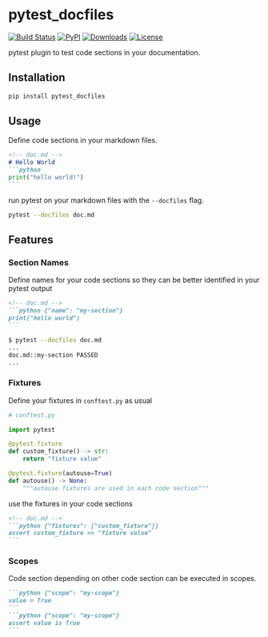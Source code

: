 # pytest_docfiles
[![Build Status](https://github.com/stefanhoelzl/pytest_docfiles/workflows/push/badge.svg)](https://github.com/stefanhoelzl/pytest_docfiles/actions)
[![PyPI](https://img.shields.io/pypi/v/pytest_docfiles.svg)](https://pypi.org/project/pytest_docfiles/)
[![Downloads](https://img.shields.io/pypi/dm/pytest_docfiles?color=blue&logo=pypi&logoColor=yellow)](https://pypistats.org/packages/pytest_docfiles)
[![License](https://img.shields.io/pypi/l/pytest_docfiles.svg)](LICENSE)

pytest plugin to test code sections in your documentation.

## Installation
```bash
pip install pytest_docfiles
```

## Usage
Define code sections in your markdown files.
````md
<!-- doc.md -->
# Hello World
```python
print("hello world!")
```
````
run pytest on your markdown files with the `--docfiles` flag.
```bash
pytest --docfiles doc.md
```

## Features
### Section Names
Define names for your code sections so they can be better identified in your pytest output
````md
<!-- doc.md -->
```python {"name": "my-section"}
print("hello world")
```
````
```bash
$ pytest --docfiles doc.md
...
doc.md::my-section PASSED
...
```

### Fixtures
Define your fixtures in `conftest.py` as usual
```python
# conftest.py

import pytest

@pytest.fixture
def custom_fixture() -> str:
    return "fixture value"

@pytest.fixture(autouse=True)
def autouse() -> None:
    """autouse fixtures are used in each code section"""
```
use the fixtures in your code sections
````md
<!-- doc.md -->
```python {"fixtures": ["custom_fixture"]}
assert custom_fixture == "fixture value"
```
````

### Scopes
Code section depending on other code section can be executed in scopes.
````md
```python {"scope": "my-scope"}
value = True
```
```python {"scope": "my-scope"}
assert value is True
```
````